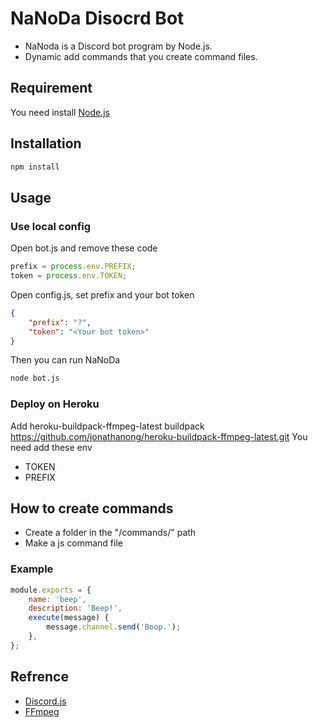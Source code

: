 # NaNoDa Disocrd Bot

* NaNoda is a Discord bot program by Node.js.
* Dynamic add commands that you create command files.

## Requirement

You need install [Node.js](https://nodejs.org/en/)

## Installation

```bash
npm install
```

## Usage

### Use local config

Open bot.js and remove these code

```node.js
prefix = process.env.PREFIX;
token = process.env.TOKEN;
```

Open config.js, set prefix and your bot token

```json
{
	"prefix": "?",
	"token": "<Your bot token>"
}
```

Then you can run NaNoDa
```bash
node bot.js
```

### Deploy on Heroku
Add heroku-buildpack-ffmpeg-latest buildpack https://github.com/jonathanong/heroku-buildpack-ffmpeg-latest.git
You need add these env
* TOKEN
* PREFIX


## How to create commands
* Create a folder in the "/commands/" path
* Make a js command file

### Example
```node.js
module.exports = {
	name: 'beep',
	description: 'Beep!',
	execute(message) {
		message.channel.send('Boop.');
	},
};
```

## Refrence
* [Discord.js](https://discord.js.org/#/)
* [FFmpeg](https://ffmpeg.org/)
